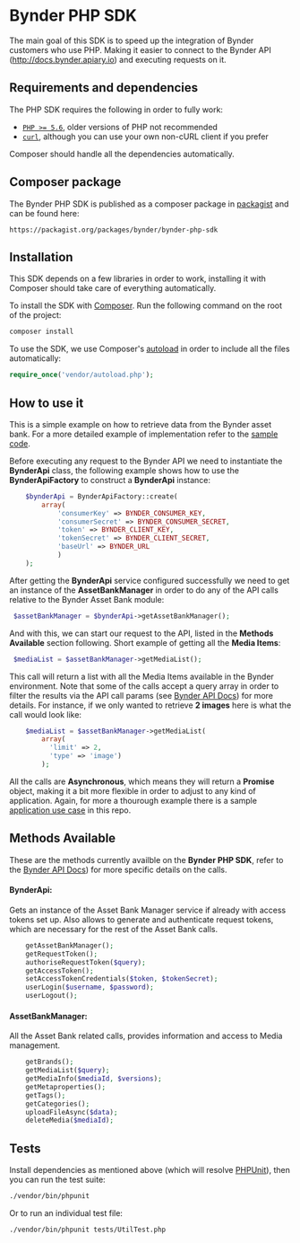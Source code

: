 # Bynder PHP SDK

The main goal of this SDK is to speed up the integration of Bynder customers who use PHP. Making it easier to connect to the Bynder API (http://docs.bynder.apiary.io) and executing requests on it.

## Requirements and dependencies

The PHP SDK requires the following in order to fully work:

- [`PHP >= 5.6`](https://secure.php.net/manual/en/book.curl.php), older versions of PHP not recommended
- [`curl`](https://secure.php.net/manual/en/book.curl.php), although you can use your own non-cURL client if you prefer

Composer should handle all the dependencies automatically.

## Composer package

The Bynder PHP SDK is published as a composer package in [packagist](https://packagist.org) and can be found here:

```
https://packagist.org/packages/bynder/bynder-php-sdk
```

## Installation

This SDK depends on a few libraries in order to work, installing it with Composer should take care of everything automatically. 

To install the SDK with [Composer](http://getcomposer.org/). Run the following command on the root of the project:

```bash
composer install
```

To use the SDK, we use Composer's [autoload](https://getcomposer.org/doc/00-intro.md#autoloading) in order to include all the files automatically:

```php
require_once('vendor/autoload.php');
```

## How to use it

This is a simple example on how to retrieve data from the Bynder asset bank. For a more detailed example of implementation refer to the [sample code](https://github.com/Bynder/bynder-php-sdk/blob/master/sample/sample.php).

Before executing any request to the Bynder API we need to instantiate the **BynderApi** class, the following example shows how to use the **BynderApiFactory** to construct a **BynderApi** instance:
```php
    $bynderApi = BynderApiFactory::create(
        array(
            'consumerKey' => BYNDER_CONSUMER_KEY,
            'consumerSecret' => BYNDER_CONSUMER_SECRET,
            'token' => BYNDER_CLIENT_KEY,
            'tokenSecret' => BYNDER_CLIENT_SECRET,
            'baseUrl' => BYNDER_URL
            )
    );
```
After getting the **BynderApi** service configured successfully we need to get an instance of the **AssetBankManager** in order to do any of the API calls relative to the Bynder Asset Bank module:

```php
 $assetBankManager = $bynderApi->getAssetBankManager();
```
And with this, we can start our request to the API, listed in the **Methods Available** section following. Short example of getting all the **Media Items**:

```php
 $mediaList = $assetBankManager->getMediaList();
```
This call will return a list with all the Media Items available in the Bynder environment. Note that some of the calls accept a query array in order to filter the results via the API call params (see [Bynder API Docs](http://docs.bynder.apiary.io/)) for more details. 
For instance, if we only wanted to retrieve **2 images** here is what the call would look like:
```php
    $mediaList = $assetBankManager->getMediaList(
        array(
          'limit' => 2,
          'type' => 'image')
        );
```

All the calls are **Asynchronous**, which means they will return a **Promise** object, making it a bit more flexible in order to adjust to any kind of application. 
Again, for more a thourough example there is a sample [application use case](https://github.com/Bynder/bynder-php-sdk/blob/develop/sample/sample.php) in this repo.

## Methods Available
These are the methods currently availble on the **Bynder PHP SDK**, refer to the [Bynder API Docs](http://docs.bynder.apiary.io/)) for more specific details on the calls.

#### BynderApi:
Gets an instance of the Asset Bank Manager service if already with access tokens set up.
Also allows to generate and authenticate request tokens, which are necessary for the rest of
the Asset Bank calls.
```php
    getAssetBankManager();
    getRequestToken();
    authoriseRequestToken($query);
    getAccessToken();
    setAccessTokenCredentials($token, $tokenSecret);
    userLogin($username, $password);
    userLogout();
```


#### AssetBankManager:
All the Asset Bank related calls, provides information and access to 
Media management.
```php
    getBrands();
    getMediaList($query);
    getMediaInfo($mediaId, $versions);
    getMetaproperties();
    getTags();
    getCategories();
    uploadFileAsync($data);
    deleteMedia($mediaId);
```

## Tests

Install dependencies as mentioned above (which will resolve [PHPUnit](http://packagist.org/packages/phpunit/phpunit)), then you can run the test suite:

```bash
./vendor/bin/phpunit
```

Or to run an individual test file:

```bash
./vendor/bin/phpunit tests/UtilTest.php
```
